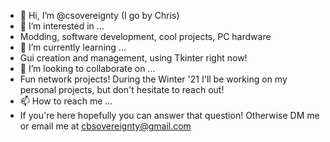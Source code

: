- 👋 Hi, I’m @csovereignty (I go by Chris)
- 👀 I’m interested in ...
- Modding, software development, cool projects, PC hardware
- 🌱 I’m currently learning ...
- Gui creation and management, using Tkinter right now!
- 💞️ I’m looking to collaborate on ...
- Fun network projects! During the Winter '21 I'll be working on my personal projects, but don't hesitate to reach out!
- 📫 How to reach me ...
- If you're here hopefully you can answer that question! Otherwise DM me or email me at cbsovereignty@gmail.com

<!---
csovereignty/csovereignty is a ✨ special ✨ repository because its `README.md` (this file) appears on your GitHub profile.
You can click the Preview link to take a look at your changes.
--->
